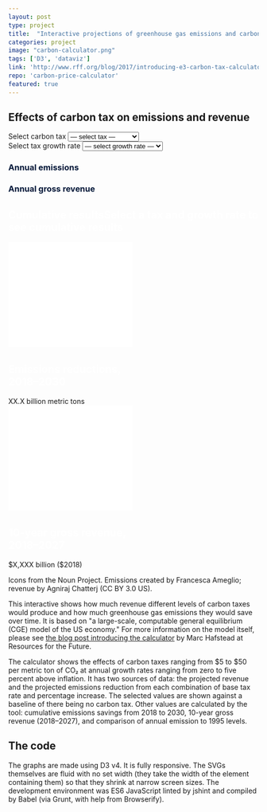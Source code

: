 ```yaml
---
layout: post
type: project
title:  "Interactive projections of greenhouse gas emissions and carbon tax revenue"
categories: project
image: "carbon-calculator.png"
tags: ['D3', 'dataviz']
link: 'http://www.rff.org/blog/2017/introducing-e3-carbon-tax-calculator-estimating-future-co2-emissions-and-revenues'
repo: 'carbon-price-calculator'
featured: true
---
```


<script src="https://d3js.org/d3.v4.min.js"></script>
<script src="/calculator-revised/js/d3-tip.js"></script>
<link rel="stylesheet" type="text/css" href="/calculator-revised/css/styles.css" />
<link href="https://fonts.googleapis.com/css?family=Oswald" rel="stylesheet" />
<style>
    #carbon-calculator h2 {
        top: 0;
    }
    #carbon-calculator .margins h3 {
        color: #051839;
    }
    #summary-stats h2 {
        color: white;
    }
</style>

<div id="carbon-calculator">
<h2 class="no-margin">Effects of carbon tax on emissions and revenue</h2>
<div class="margins">
  <div class="dropdowns">
    <div class="flex-container">
      <label id="price-label" class="attention" for="price-selector">Select carbon tax</label>
      <select class="grow" id="price-selector">
          <option selected disabled hidden value="">— select tax —</option>
          <option value="5">$5 / metric ton CO&#8322;</option>
          <option value="10">$10 / metric ton CO&#8322;</option>
          <option value="15">$15 / metric ton CO&#8322;</option>
          <option value="20">$20 / metric ton CO&#8322;</option>
          <option value="25">$25 / metric ton CO&#8322;</option>
          <option value="30">$30 / metric ton CO&#8322;</option>
          <option value="35">$35 / metric ton CO&#8322;</option>
          <option value="40">$40 / metric ton CO&#8322;</option>
          <option value="45">$45 / metric ton CO&#8322;</option>
          <option value="50">$50 / metric ton CO&#8322;</option>
      </select>
    </div>
    <div class="flex-container">
      <label id="rate-label" class="attention" for="rate-selector">Select tax growth rate</label>
      <select class="grow" id="rate-selector">
        <option selected disabled hidden value="">— select growth rate —</option>
        <option value="0">0% above inflation</option>
        <option value="0.01">1% above inflation</option>
        <option value="0.02">2% above inflation</option>
        <option value="0.03">3% above inflation</option>
        <option value="0.04">4% above inflation</option>
        <option value="0.05">5% above inflation</option>
      </select>
    </div>
  </div>

  <div class="flex-container space-around">
    <div class="chart-wrapper grow shrink">
      <h3>Annual emissions</h3>
      <div id="container"></div>
    </div>
    <div class="chart-wrapper grow shrink">
      <h3>Annual gross revenue</h3>
      <div id="container-2"></div>
    </div>
  </div>
</div>
<div id="summary-stats" class="not-calculated">
  <h2 class="no-margin"><span class="when-calculated-only">Cumulative results</span><span class="bind-text attention">Select a tax and growth rate to see cumulative results</span></h2>
  <div class="flex-container space-around">
    <div id="summary-emissions" class="summary flex-container grow">
      <div class="summary-icon">
        <img src="/calculator-revised/files/emissions.svg" />
      </div>
      <div class="summary-data grow">
        <h2>Emissions reductions,<br />2018&ndash;2030</h2>
        <span class="bind-total">XX.X billion metric tons</span>
      </div>
    </div>
    <div id="summary-revenue" class="summary flex-container grow">
      <div class="summary-icon">
        <img src="/calculator-revised/files/revenue.svg" />
      </div>
      <div class="summary-data grow">
        <h2>10-year gross revenue,<br />2018&ndash;2027</h2>
          <span class="bind-total">$X,XXX billion ($2018)</span>
      </div>
    </div>
  </div>
  <p class="credits no-margin">Icons from the Noun Project. Emissions created by Francesca Ameglio; revenue by Agniraj Chatterj (CC BY 3.0 US).</p>
</div>
</div>
<p></p>

This interactive shows how much revenue different levels of carbon taxes would produce and how much greenhouse gas emissions they would save over time. It is based on "a large-scale, computable general equilibrium (CGE) model of the US economy." For more information on the model itself, please see [the blog post introducing the calculator](http://www.rff.org/blog/2017/introducing-e3-carbon-tax-calculator-estimating-future-co2-emissions-and-revenues) by Marc Hafstead at Resources for the Future.


The calculator shows the effects of carbon taxes ranging from $5 to $50 per metric ton of CO&#8322; at annual growth rates ranging from zero to five percent above inflation. It has two sources of data: the projected revenue and the projected emissions reduction from each combination of base tax rate and percentage increase. The selected values are shown against a baseline of there being no carbon tax. Other values are calculated by the tool: cumulative emissions savings from 2018 to 2030, 10-year gross revenue (2018–2027), and comparison of annual emission to 1995 levels.

## The code

The graphs are made using D3 v4. It is fully responsive. The SVGs themselves are fluid with no set width (they take the width of the element containing them) so that they shrink at narrow screen sizes. The development environment was ES6 JavaScript linted by jshint and compiled by Babel (via Grunt, with help from Browserify).

<script src="/calculator-revised/js/scripts.js"></script>